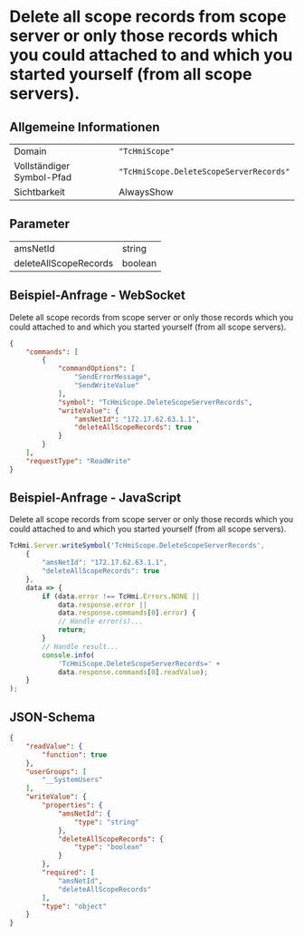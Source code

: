 # Delete all scope records from scope server or only those records which you could attached to and which you started yourself (from all scope servers).

## Allgemeine Informationen

|  |  |
| - | - |
| Domain | `"TcHmiScope"` |
| Vollständiger Symbol-Pfad | `"TcHmiScope.DeleteScopeServerRecords"` |
| Sichtbarkeit | AlwaysShow |

## Parameter

|  |  |
| - | - |
| amsNetId | string |
| deleteAllScopeRecords | boolean |

## Beispiel-Anfrage - WebSocket

Delete all scope records from scope server or only those records which you could attached to and which you started yourself (from all scope servers).
```json
{
    "commands": [
        {
            "commandOptions": [
                "SendErrorMessage",
                "SendWriteValue"
            ],
            "symbol": "TcHmiScope.DeleteScopeServerRecords",
            "writeValue": {
                "amsNetId": "172.17.62.63.1.1",
                "deleteAllScopeRecords": true
            }
        }
    ],
    "requestType": "ReadWrite"
}
```

## Beispiel-Anfrage - JavaScript

Delete all scope records from scope server or only those records which you could attached to and which you started yourself (from all scope servers).
```javascript
TcHmi.Server.writeSymbol('TcHmiScope.DeleteScopeServerRecords',
    {
        "amsNetId": "172.17.62.63.1.1",
        "deleteAllScopeRecords": true
    },
    data => {
        if (data.error !== TcHmi.Errors.NONE ||
            data.response.error ||
            data.response.commands[0].error) {
            // Handle error(s)...
            return;
        }
        // Handle result...
        console.info(
            'TcHmiScope.DeleteScopeServerRecords=' +
            data.response.commands[0].readValue);
    }
);
```

## JSON-Schema

```json
{
    "readValue": {
        "function": true
    },
    "userGroups": [
        "__SystemUsers"
    ],
    "writeValue": {
        "properties": {
            "amsNetId": {
                "type": "string"
            },
            "deleteAllScopeRecords": {
                "type": "boolean"
            }
        },
        "required": [
            "amsNetId",
            "deleteAllScopeRecords"
        ],
        "type": "object"
    }
}
```
